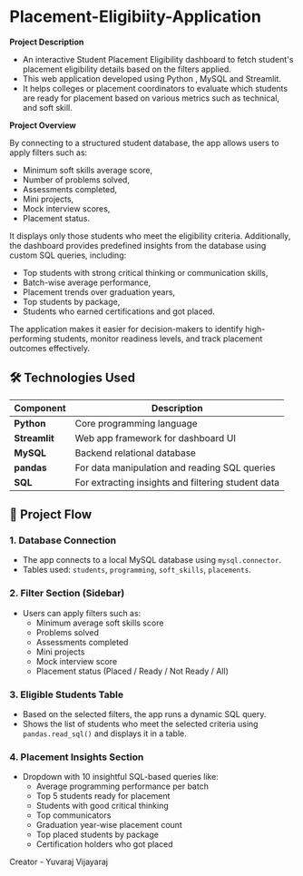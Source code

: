 # Placement-Eligibiity-Application

**Project Description**
- An interactive Student Placement Eligibility dashboard to fetch student's placement eligibility details based on the filters applied.
- This web application developed using Python , MySQL and Streamlit.
- It helps colleges or placement coordinators to evaluate which students are ready for placement based on various metrics such as technical, and soft skill.

**Project Overview**

By connecting to a structured student database, the app allows users to apply filters such as:
- Minimum soft skills average score,
- Number of problems solved,
- Assessments completed,
- Mini projects,
- Mock interview scores,
- Placement status.

It displays only those students who meet the eligibility criteria.
Additionally, the dashboard provides predefined insights from the database using custom SQL queries, including:
- Top students with strong critical thinking or communication skills,
- Batch-wise average performance,
- Placement trends over graduation years,
- Top students by package,
- Students who earned certifications and got placed.

The application makes it easier for decision-makers to identify high-performing students, monitor readiness levels, and track placement outcomes effectively.

## 🛠️ Technologies Used

| Component     |                Description                         |
|---------------|----------------------------------------------------|
| **Python**    | Core programming language                          |
| **Streamlit** | Web app framework for dashboard UI                 |
| **MySQL**     | Backend relational database                        |
| **pandas**    | For data manipulation and reading SQL queries      |
| **SQL**       | For extracting insights and filtering student data |


## 🔄 Project Flow

### 1. **Database Connection**
- The app connects to a local MySQL database using `mysql.connector`.
- Tables used: `students`, `programming`, `soft_skills`, `placements`.

### 2. **Filter Section (Sidebar)**
- Users can apply filters such as:
  - Minimum average soft skills score
  - Problems solved
  - Assessments completed
  - Mini projects
  - Mock interview score
  - Placement status (Placed / Ready / Not Ready / All)

### 3. **Eligible Students Table**
- Based on the selected filters, the app runs a dynamic SQL query.
- Shows the list of students who meet the selected criteria using `pandas.read_sql()` and displays it in a table.

### 4. **Placement Insights Section**
- Dropdown with 10 insightful SQL-based queries like:
  - Average programming performance per batch
  - Top 5 students ready for placement
  - Students with good critical thinking
  - Top communicators
  - Graduation year-wise placement count
  - Top placed students by package
  - Certification holders who got placed
 
  

Creator - Yuvaraj Vijayaraj







